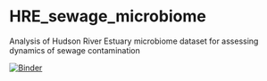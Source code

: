 # HRE_sewage_microbiome
Analysis of Hudson River Estuary microbiome dataset for assessing dynamics of sewage contamination

[![Binder](https://mybinder.org/badge_logo.svg)](https://mybinder.org/v2/gh/lizsuter/HRE_sewage_microbiome/master)
